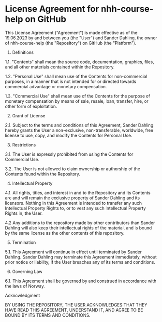 # License Agreement for nhh-course-help on GitHub

This License Agreement ("Agreement") is made effective as of the 19.06.2023 by and between you (the "User") and Sander Dahling, the owner of nhh-course-help (the "Repository") on GitHub (the "Platform").

1. Definitions

1.1. "Contents" shall mean the source code, documentation, graphics, files, and all other materials contained within the Repository.

1.2. "Personal Use" shall mean use of the Contents for non-commercial purposes, in a manner that is not intended for or directed towards commercial advantage or monetary compensation.

1.3. "Commercial Use" shall mean use of the Contents for the purpose of monetary compensation by means of sale, resale, loan, transfer, hire, or other form of exploitation.

2. Grant of License

2.1. Subject to the terms and conditions of this Agreement, Sander Dahling hereby grants the User a non-exclusive, non-transferable, worldwide, free license to use, copy, and modify the Contents for Personal Use.

3. Restrictions

3.1. The User is expressly prohibited from using the Contents for Commercial Use.

3.2. The User is not allowed to claim ownership or authorship of the Contents found within the Repository.

4. Intellectual Property

4.1. All rights, titles, and interest in and to the Repository and its Contents are and will remain the exclusive property of Sander Dahling and its licensors. Nothing in this Agreement is intended to transfer any such Intellectual Property Rights to, or to vest any such Intellectual Property Rights in, the User.

4.2 Any additions to the repository made by other contributors than Sander Dahling will also keep their intellectual rights of the material, and is bound by the same license as the other contents of this repository.

5. Termination

5.1. This Agreement will continue in effect until terminated by Sander Dahling. Sander Dahling may terminate this Agreement immediately, without prior notice or liability, if the User breaches any of its terms and conditions.

6. Governing Law

6.1. This Agreement shall be governed by and construed in accordance with the laws of Norway.

Acknowledgment

BY USING THE REPOSITORY, THE USER ACKNOWLEDGES THAT THEY HAVE READ THIS AGREEMENT, UNDERSTAND IT, AND AGREE TO BE BOUND BY ITS TERMS AND CONDITIONS.
